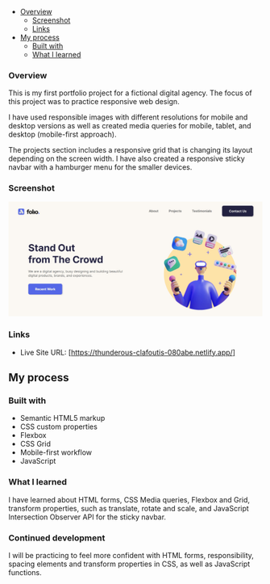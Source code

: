 - [Overview](#overview)
  - [Screenshot](#screenshot)
  - [Links](#links)
- [My process](#my-process)
  - [Built with](#built-with)
  - [What I learned](#what-i-learned)

### Overview

This is my first portfolio project for a fictional digital agency. The focus of this project was to practice responsive web design. 

I have used responsible images with different resolutions for mobile and desktop versions as well as created media queries for mobile, tablet, and desktop (mobile-first approach). 

The projects section includes a responsive grid that is changing its layout depending on the screen width. I have also created a responsive sticky navbar with a hamburger menu for the smaller devices.

### Screenshot

![](./images/screenshot-desktop.jpg)

### Links

- Live Site URL: [https://thunderous-clafoutis-080abe.netlify.app/]

## My process

### Built with

- Semantic HTML5 markup
- CSS custom properties
- Flexbox
- CSS Grid
- Mobile-first workflow
- JavaScript

### What I learned

I have learned about HTML forms, CSS Media queries, Flexbox and Grid, transform properties, such as translate, rotate and scale, and JavaScript Intersection Observer API for the sticky navbar.

### Continued development

I will be practicing to feel more confident with HTML forms, responsibility, spacing elements and transform properties in CSS, as well as JavaScript functions.

